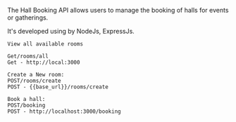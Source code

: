The Hall Booking API allows users to manage the booking of halls for events or gatherings.

It's developed using by NodeJs, ExpressJs.

```
View all available rooms
```
```
Get/rooms/all
Get - http://local:3000
```
```
Create a New room:
POST/rooms/create
POST - {{base_url}}/rooms/create
```
```
Book a hall:
POST/booking 
POST - http://localhost:3000/booking
```